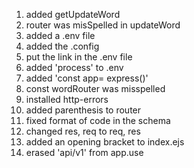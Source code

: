 1. added getUpdateWord
2. router was misSpelled in updateWord
3. added a .env file
4. added the .config
5. put the link in the .env file
6. added 'process' to .env
7. added 'const app= express()'
8. const wordRouter was misspelled
9. installed http-errors
10. added parenthesis to router
11. fixed format of code in the schema
12. changed res, req to req, res
13. added an opening bracket to index.ejs
14. erased 'api/v1' from app.use
